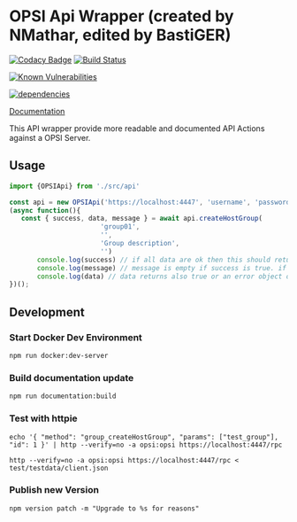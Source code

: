 # OPSI Api Wrapper (created by NMathar, edited by BastiGER)

[![Codacy Badge](https://api.codacy.com/project/badge/Grade/ce946037f6764ea585c0ee3100a9a814)](https://app.codacy.com/app/NMathar/opsi-api-wrapper?utm_source=github.com&utm_medium=referral&utm_content=NMathar/opsi-api-wrapper&utm_campaign=Badge_Grade_Dashboard)
[![Build Status](https://travis-ci.com/NMathar/opsi-api-wrapper.svg?branch=master)](https://travis-ci.com/NMathar/opsi-api-wrapper)

[![Known Vulnerabilities](https://snyk.io/test/github/NMathar/opsi-api-wrapper/badge.svg?targetFile=package.json)](https://snyk.io/test/github/NMathar/opsi-api-wrapper?targetFile=package.json)

[![dependencies](https://david-dm.org/NMathar/opsi-api-wrapper.svg)](https://david-dm.org/NMathar/opsi-api-wrapper)

[Documentation](https://nmathar.github.io/opsi-api-wrapper/)

This API wrapper provide more readable and documented API Actions against a OPSI Server.

## Usage

```typescript
import {OPSIApi} from './src/api'

const api = new OPSIApi('https://localhost:4447', 'username', 'password');
(async function(){
   const { success, data, message } = await api.createHostGroup(
                       'group01',
                       '',
                       'Group description',
                       '')
       console.log(success) // if all data are ok then this should return true else false
       console.log(message) // message is empty if success is true. if success is false there is a error message
       console.log(data) // data returns also true or an error object on fail
})();
```

## Development 

### Start Docker Dev Environment

`npm run docker:dev-server` 

### Build documentation update

`npm run documentation:build`

### Test with httpie

`echo '{ "method": "group_createHostGroup", "params": ["test_group"], "id": 1 }' | http --verify=no -a opsi:opsi https://localhost:4447/rpc`

`http --verify=no -a opsi:opsi https://localhost:4447/rpc < test/testdata/client.json`

### Publish new Version

`npm version patch -m "Upgrade to %s for reasons"`
